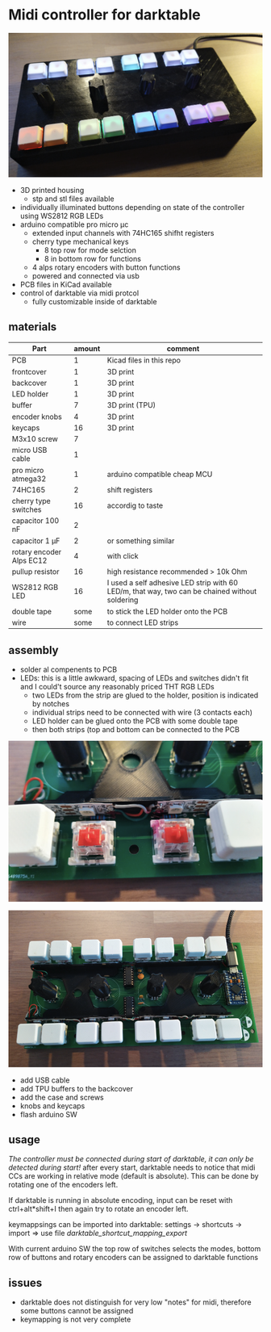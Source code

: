 # Midi controller for darktable

![photo of controller](image.png "")

- 3D printed housing
  -  stp and stl files available  
- individually illuminated buttons depending on state of the controller using WS2812 RGB LEDs
- arduino compatible pro micro µc
  - extended input channels with 74HC165 shifht registers
  - cherry type mechanical keys
    - 8 top row for mode selction
    - 8 in bottom row for functions
  - 4 alps rotary encoders with button functions
  - powered and connected via usb
- PCB files in KiCad available
- control of darktable via midi protcol
  - fully customizable inside of darktable

## materials
| Part | amount | comment|
| -------- | ------- | ------ |
| PCB | 1 | Kicad files in this repo|
| frontcover | 1 | 3D print|
| backcover | 1 | 3D print|
| LED holder | 1 | 3D print|
| buffer | 7 | 3D print (TPU)|
| encoder knobs | 4 | 3D print|
| keycaps | 16 | 3D print|
| M3x10 screw | 7| |
| micro USB cable| 1 | |
| pro micro atmega32 | 1| arduino compatible cheap MCU|
| 74HC165 | 2|  shift registers|
| cherry type switches | 16 | accordig to taste|
| capacitor 100 nF | 2 | |
| capacitor 1 µF | 2 | or something similar |
| rotary encoder Alps EC12 | 4 | with click|
| pullup resistor | 16 | high resistance recommended > 10k Ohm |
| WS2812 RGB LED | 16 | I used a self adhesive LED strip with 60 LED/m, that way, two can be chained without soldering |
| double tape | some |  to stick the LED holder onto the PCB|
| wire | some | to connect LED strips |

## assembly
- solder al compenents to PCB
- LEDs: this is a little awkward, spacing of LEDs and switches didn't fit and I could't source any reasonably priced THT RGB LEDs
  - two LEDs from the strip are glued to the holder, position is indicated by notches
  - individual strips need to be connected with wire (3 contacts each)
  - LED holder can be glued onto the PCB with some double tape
  - then both strips (top and bottom can be connected to the PCB

![photo of controller](LEDs.png "")

![photo of controller](board.png "")

- add USB cable
- add TPU buffers to the backcover
- add the case and screws
- knobs and keycaps
- flash arduino SW


## usage
*The controller must be connected during start of darktable, it can only be detected during start!*
after every start, darktable needs to notice that midi CCs are working in relative mode (default is absolute). This can be done by rotating one of the encoders left.

If darktable is running in absolute encoding, input can be reset with ctrl+alt*shift+I then again try to rotate an encoder left.

keymappsings can be imported into darktable: settings -> shortcuts -> import
 => use file *darktable_shortcut_mapping_export*

 With current arduino SW the top row of switches selects the modes, bottom row of buttons and rotary encoders can be assigned to darktable functions

 ## issues
 - darktable does not distinguish for very low "notes" for midi, therefore some buttons cannot be assigned
 - keymapping is not very complete
 
